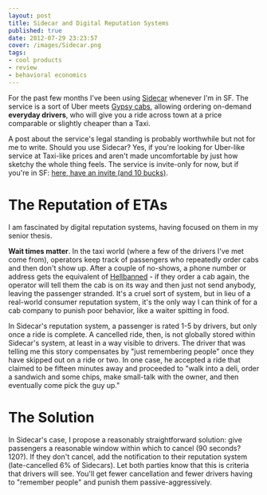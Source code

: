 ```yaml
---
layout: post
title: Sidecar and Digital Reputation Systems
published: true
date: 2012-07-29 23:23:57
cover: /images/Sidecar.png
tags:
- cool products
- review
- behavioral economics
---
```


For the past few months I've been using [Sidecar](side.cr) whenever I'm in SF.  The service is a sort of Uber meets [Gypsy cabs](http://en.wikipedia.org/wiki/Illegal_taxicab_operation), allowing ordering on-demand **everyday drivers**, who will give you a ride across town at a price comparable or slightly cheaper than a Taxi.

A post about the service's legal standing is probably worthwhile but not for me to write.  Should you use Sidecar?  Yes, if you're looking for Uber-like service at Taxi-like prices and aren't made uncomfortable by just how sketchy the whole thing feels.  The service is invite-only for now, but if you're in SF: [here, have an invite (and 10 bucks)](http://go.side.cr/oCz).

The Reputation of ETAs
=================
I am fascinated by digital reputation systems, having focused on them in my senior thesis.

**Wait times matter**.  In the taxi world (where a few of the drivers I've met come from), operators keep track of passengers who repeatedly order cabs and then don't show up.  After a couple of no-shows, a phone number or address gets the equivalent of [Hellbanned](http://en.wikipedia.org/wiki/Hellbanning) - if they order a cab again, the operator will tell them the cab is on its way and then just not send anybody, leaving the passenger stranded.  It's a cruel sort of system, but in lieu of a real-world consumer reputation system, it's the only way I can think of for a cab company to punish poor behavior, like a waiter spitting in food.

In Sidecar's reputation system, a passenger is rated 1-5 by drivers, but only once a ride is complete.  A cancelled ride, then, is not globally stored within Sidecar's system, at least in a way visible to drivers.  The driver that was telling me this story compensates by "just remembering people" once they have skipped out on a ride or two.  In one case, he accepted a ride that claimed to be fifteen minutes away and proceeded to "walk into a deli, order a sandwich and some chips, make small-talk with the owner, and then eventually come pick the guy up."

The Solution
============
In Sidecar's case, I propose a reasonably straightforward solution: give passengers a reasonable window within which to cancel (90 seconds? 120?).  If they don't cancel, add the notification to their reputation system (late-cancelled 6% of Sidecars).  Let both parties know that this is criteria that drivers will see.  You'll get fewer cancellation and fewer drivers having to "remember people" and punish them passive-aggressively.
